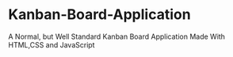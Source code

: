 # Kanban-Board-Application
A Normal, but Well Standard Kanban Board Application Made With HTML,CSS and JavaScript
